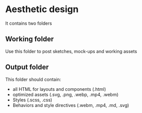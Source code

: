 # Aesthetic design

It contains two folders

## Working folder

Use this folder to post sketches, mock-ups and working assets

## Output folder
This folder should contain:
- all HTML for layouts and components (.html)
- optimized assets (.svg, .png, .webp, .mp4, .webm)
- Styles (.scss, .css)
- Behaviors and style directives (.webm, .mp4, .md, .svg)